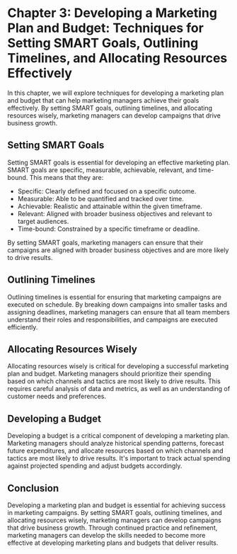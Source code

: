 Chapter 3: Developing a Marketing Plan and Budget: Techniques for Setting SMART Goals, Outlining Timelines, and Allocating Resources Effectively
================================================================================================================================================

In this chapter, we will explore techniques for developing a marketing plan and budget that can help marketing managers achieve their goals effectively. By setting SMART goals, outlining timelines, and allocating resources wisely, marketing managers can develop campaigns that drive business growth.

Setting SMART Goals
-------------------

Setting SMART goals is essential for developing an effective marketing plan. SMART goals are specific, measurable, achievable, relevant, and time-bound. This means that they are:

* Specific: Clearly defined and focused on a specific outcome.
* Measurable: Able to be quantified and tracked over time.
* Achievable: Realistic and attainable within the given timeframe.
* Relevant: Aligned with broader business objectives and relevant to target audiences.
* Time-bound: Constrained by a specific timeframe or deadline.

By setting SMART goals, marketing managers can ensure that their campaigns are aligned with broader business objectives and are more likely to drive results.

Outlining Timelines
-------------------

Outlining timelines is essential for ensuring that marketing campaigns are executed on schedule. By breaking down campaigns into smaller tasks and assigning deadlines, marketing managers can ensure that all team members understand their roles and responsibilities, and campaigns are executed efficiently.

Allocating Resources Wisely
---------------------------

Allocating resources wisely is critical for developing a successful marketing plan and budget. Marketing managers should prioritize their spending based on which channels and tactics are most likely to drive results. This requires careful analysis of data and metrics, as well as an understanding of customer needs and preferences.

Developing a Budget
-------------------

Developing a budget is a critical component of developing a marketing plan. Marketing managers should analyze historical spending patterns, forecast future expenditures, and allocate resources based on which channels and tactics are most likely to drive results. It's important to track actual spending against projected spending and adjust budgets accordingly.

Conclusion
----------

Developing a marketing plan and budget is essential for achieving success in marketing campaigns. By setting SMART goals, outlining timelines, and allocating resources wisely, marketing managers can develop campaigns that drive business growth. Through continued practice and refinement, marketing managers can develop the skills needed to become more effective at developing marketing plans and budgets that deliver results.
